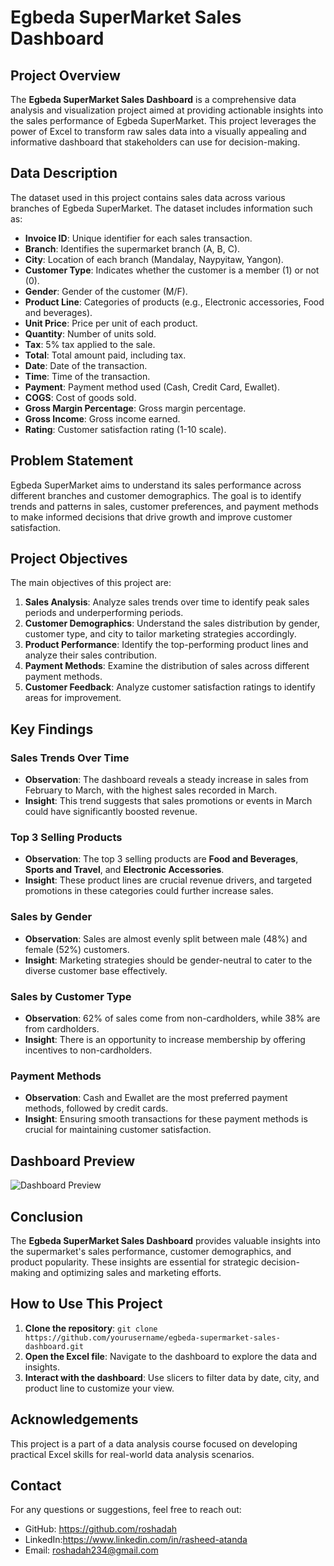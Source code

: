 # Egbeda SuperMarket Sales Dashboard

## Project Overview

The **Egbeda SuperMarket Sales Dashboard** is a comprehensive data analysis and visualization project aimed at providing actionable insights into the sales performance of Egbeda SuperMarket. This project leverages the power of Excel to transform raw sales data into a visually appealing and informative dashboard that stakeholders can use for decision-making.

## Data Description

The dataset used in this project contains sales data across various branches of Egbeda SuperMarket. The dataset includes information such as:

- **Invoice ID**: Unique identifier for each sales transaction.
- **Branch**: Identifies the supermarket branch (A, B, C).
- **City**: Location of each branch (Mandalay, Naypyitaw, Yangon).
- **Customer Type**: Indicates whether the customer is a member (1) or not (0).
- **Gender**: Gender of the customer (M/F).
- **Product Line**: Categories of products (e.g., Electronic accessories, Food and beverages).
- **Unit Price**: Price per unit of each product.
- **Quantity**: Number of units sold.
- **Tax**: 5% tax applied to the sale.
- **Total**: Total amount paid, including tax.
- **Date**: Date of the transaction.
- **Time**: Time of the transaction.
- **Payment**: Payment method used (Cash, Credit Card, Ewallet).
- **COGS**: Cost of goods sold.
- **Gross Margin Percentage**: Gross margin percentage.
- **Gross Income**: Gross income earned.
- **Rating**: Customer satisfaction rating (1-10 scale).

## Problem Statement

Egbeda SuperMarket aims to understand its sales performance across different branches and customer demographics. The goal is to identify trends and patterns in sales, customer preferences, and payment methods to make informed decisions that drive growth and improve customer satisfaction.

## Project Objectives

The main objectives of this project are:
1. **Sales Analysis**: Analyze sales trends over time to identify peak sales periods and underperforming periods.
2. **Customer Demographics**: Understand the sales distribution by gender, customer type, and city to tailor marketing strategies accordingly.
3. **Product Performance**: Identify the top-performing product lines and analyze their sales contribution.
4. **Payment Methods**: Examine the distribution of sales across different payment methods.
5. **Customer Feedback**: Analyze customer satisfaction ratings to identify areas for improvement.

## Key Findings

### Sales Trends Over Time
- **Observation**: The dashboard reveals a steady increase in sales from February to March, with the highest sales recorded in March.
- **Insight**: This trend suggests that sales promotions or events in March could have significantly boosted revenue.

### Top 3 Selling Products
- **Observation**: The top 3 selling products are **Food and Beverages**, **Sports and Travel**, and **Electronic Accessories**.
- **Insight**: These product lines are crucial revenue drivers, and targeted promotions in these categories could further increase sales.

### Sales by Gender
- **Observation**: Sales are almost evenly split between male (48%) and female (52%) customers.
- **Insight**: Marketing strategies should be gender-neutral to cater to the diverse customer base effectively.

### Sales by Customer Type
- **Observation**: 62% of sales come from non-cardholders, while 38% are from cardholders.
- **Insight**: There is an opportunity to increase membership by offering incentives to non-cardholders.

### Payment Methods
- **Observation**: Cash and Ewallet are the most preferred payment methods, followed by credit cards.
- **Insight**: Ensuring smooth transactions for these payment methods is crucial for maintaining customer satisfaction.

## Dashboard Preview

![Dashboard Preview]([path-to-your-image](https://github.com/roshadah/Sales-Excel-Dashboard./blob/main/Screenshot%202024-08-05%20145000.png))


## Conclusion

The **Egbeda SuperMarket Sales Dashboard** provides valuable insights into the supermarket's sales performance, customer demographics, and product popularity. These insights are essential for strategic decision-making and optimizing sales and marketing efforts.

## How to Use This Project

1. **Clone the repository**: `git clone https://github.com/yourusername/egbeda-supermarket-sales-dashboard.git`
2. **Open the Excel file**: Navigate to the dashboard to explore the data and insights.
3. **Interact with the dashboard**: Use slicers to filter data by date, city, and product line to customize your view.

## Acknowledgements

This project is a part of a data analysis course focused on developing practical Excel skills for real-world data analysis scenarios.

## Contact

For any questions or suggestions, feel free to reach out:

- GitHub: https://github.com/roshadah
- LinkedIn:https://www.linkedin.com/in/rasheed-atanda
- Email: roshadah234@gmail.com
